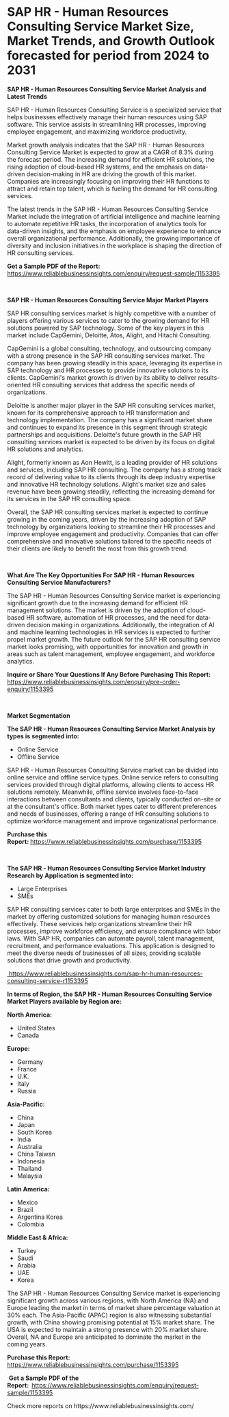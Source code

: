 <p><h1>SAP HR - Human Resources Consulting Service Market Size, Market Trends, and Growth Outlook forecasted for period from 2024 to 2031</h1></p><p><strong>SAP HR - Human Resources Consulting Service Market Analysis and Latest Trends</strong></p>
<p><p>SAP HR - Human Resources Consulting Service is a specialized service that helps businesses effectively manage their human resources using SAP software. This service assists in streamlining HR processes, improving employee engagement, and maximizing workforce productivity.</p><p>Market growth analysis indicates that the SAP HR - Human Resources Consulting Service Market is expected to grow at a CAGR of 8.3% during the forecast period. The increasing demand for efficient HR solutions, the rising adoption of cloud-based HR systems, and the emphasis on data-driven decision-making in HR are driving the growth of this market. Companies are increasingly focusing on improving their HR functions to attract and retain top talent, which is fueling the demand for HR consulting services.</p><p>The latest trends in the SAP HR - Human Resources Consulting Service Market include the integration of artificial intelligence and machine learning to automate repetitive HR tasks, the incorporation of analytics tools for data-driven insights, and the emphasis on employee experience to enhance overall organizational performance. Additionally, the growing importance of diversity and inclusion initiatives in the workplace is shaping the direction of HR consulting services.</p></p>
<p><strong>Get a Sample PDF of the Report:&nbsp;</strong> <a href="https://www.reliablebusinessinsights.com/enquiry/request-sample/1153395">https://www.reliablebusinessinsights.com/enquiry/request-sample/1153395</a></p>
<p>&nbsp;</p>
<p><strong>SAP HR - Human Resources Consulting Service Major Market Players</strong></p>
<p><p>SAP HR consulting services market is highly competitive with a number of players offering various services to cater to the growing demand for HR solutions powered by SAP technology. Some of the key players in this market include CapGemini, Deloitte, Atos, Alight, and Hitachi Consulting.</p><p>CapGemini is a global consulting, technology, and outsourcing company with a strong presence in the SAP HR consulting services market. The company has been growing steadily in this space, leveraging its expertise in SAP technology and HR processes to provide innovative solutions to its clients. CapGemini's market growth is driven by its ability to deliver results-oriented HR consulting services that address the specific needs of organizations.</p><p>Deloitte is another major player in the SAP HR consulting services market, known for its comprehensive approach to HR transformation and technology implementation. The company has a significant market share and continues to expand its presence in this segment through strategic partnerships and acquisitions. Deloitte's future growth in the SAP HR consulting services market is expected to be driven by its focus on digital HR solutions and analytics.</p><p>Alight, formerly known as Aon Hewitt, is a leading provider of HR solutions and services, including SAP HR consulting. The company has a strong track record of delivering value to its clients through its deep industry expertise and innovative HR technology solutions. Alight's market size and sales revenue have been growing steadily, reflecting the increasing demand for its services in the SAP HR consulting space.</p><p>Overall, the SAP HR consulting services market is expected to continue growing in the coming years, driven by the increasing adoption of SAP technology by organizations looking to streamline their HR processes and improve employee engagement and productivity. Companies that can offer comprehensive and innovative solutions tailored to the specific needs of their clients are likely to benefit the most from this growth trend.</p></p>
<p>&nbsp;</p>
<p><strong>What Are The Key Opportunities For SAP HR - Human Resources Consulting Service Manufacturers?</strong></p>
<p><p>The SAP HR - Human Resources Consulting Service market is experiencing significant growth due to the increasing demand for efficient HR management solutions. The market is driven by the adoption of cloud-based HR software, automation of HR processes, and the need for data-driven decision making in organizations. Additionally, the integration of AI and machine learning technologies in HR services is expected to further propel market growth. The future outlook for the SAP HR consulting service market looks promising, with opportunities for innovation and growth in areas such as talent management, employee engagement, and workforce analytics.</p></p>
<p><strong>Inquire or Share Your Questions If Any Before Purchasing This Report:</strong> <a href="https://www.reliablebusinessinsights.com/enquiry/pre-order-enquiry/1153395">https://www.reliablebusinessinsights.com/enquiry/pre-order-enquiry/1153395</a></p>
<p>&nbsp;</p>
<p><strong>Market Segmentation</strong></p>
<p><strong>The SAP HR - Human Resources Consulting Service Market Analysis by types is segmented into:</strong></p>
<p><ul><li>Online Service</li><li>Offline Service</li></ul></p>
<p><p>SAP HR - Human Resources Consulting Service market can be divided into online service and offline service types. Online service refers to consulting services provided through digital platforms, allowing clients to access HR solutions remotely. Meanwhile, offline service involves face-to-face interactions between consultants and clients, typically conducted on-site or at the consultant's office. Both market types cater to different preferences and needs of businesses, offering a range of HR consulting solutions to optimize workforce management and improve organizational performance.</p></p>
<p><strong>Purchase this Report:&nbsp;</strong><a href="https://www.reliablebusinessinsights.com/purchase/1153395">https://www.reliablebusinessinsights.com/purchase/1153395</a></p>
<p>&nbsp;</p>
<p><strong>The SAP HR - Human Resources Consulting Service Market Industry Research by Application is segmented into:</strong></p>
<p><ul><li>Large Enterprises</li><li>SMEs</li></ul></p>
<p><p>SAP HR consulting services cater to both large enterprises and SMEs in the market by offering customized solutions for managing human resources effectively. These services help organizations streamline their HR processes, improve workforce efficiency, and ensure compliance with labor laws. With SAP HR, companies can automate payroll, talent management, recruitment, and performance evaluations. This application is designed to meet the diverse needs of businesses of all sizes, providing scalable solutions that drive growth and productivity.</p></p>
<p><a href="https://www.reliablebusinessinsights.com/sap-hr-human-resources-consulting-service-r1153395">&nbsp;https://www.reliablebusinessinsights.com/sap-hr-human-resources-consulting-service-r1153395</a></p>
<p><strong>In terms of Region, the SAP HR - Human Resources Consulting Service Market Players available by Region are:</strong></p>
<p>
    <p> <strong> North America: </strong>
        <ul>
            <li>United States</li>
            <li>Canada</li>
        </ul>
        </p> 
    <p> <strong> Europe: </strong>
        <ul>
            <li>Germany</li>
            <li>France</li>
            <li>U.K.</li>
            <li>Italy</li>
            <li>Russia</li>
        </ul>
        </p> 
    <p> <strong> Asia-Pacific: </strong>
        <ul>
            <li>China</li>
            <li>Japan</li>
            <li>South Korea</li>
            <li>India</li>
            <li>Australia</li>
            <li>China Taiwan</li>
            <li>Indonesia</li>
            <li>Thailand</li>
            <li>Malaysia</li>
        </ul>
        </p> 
    <p> <strong> Latin America: </strong>
        <ul>
            <li>Mexico</li>
            <li>Brazil</li>
            <li>Argentina Korea</li>
            <li>Colombia</li>
        </ul>
        </p> 
    <p> <strong> Middle East & Africa: </strong>
        <ul>
            <li>Turkey</li>
            <li>Saudi</li>
            <li>Arabia</li>
            <li>UAE</li>
            <li>Korea</li>
        </ul>
    </p>
    </p>
<p><p>The SAP HR - Human Resources Consulting Service market is experiencing significant growth across various regions, with North America (NA) and Europe leading the market in terms of market share percentage valuation at 30% each. The Asia-Pacific (APAC) region is also witnessing substantial growth, with China showing promising potential at 15% market share. The USA is expected to maintain a strong presence with 20% market share. Overall, NA and Europe are anticipated to dominate the market in the coming years.</p></p>
<p><strong>Purchase this Report: </strong><a href="https://www.reliablebusinessinsights.com/purchase/1153395">https://www.reliablebusinessinsights.com/purchase/1153395</a></p>
<p>&nbsp;<strong>Get a Sample PDF of the Report:&nbsp;&nbsp;</strong><a href="https://www.reliablebusinessinsights.com/enquiry/request-sample/1153395">https://www.reliablebusinessinsights.com/enquiry/request-sample/1153395</a></p>
<p><strong></strong></p>
<p>Check more reports on https://www.reliablebusinessinsights.com/</p>